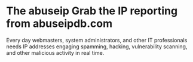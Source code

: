 # The abuseip Grab the IP reporting from abuseipdb.com

Every day webmasters, system administrators, and other IT professionals needs IP addresses engaging spamming, hacking, vulnerability scanning, and other malicious activity in real time. 
